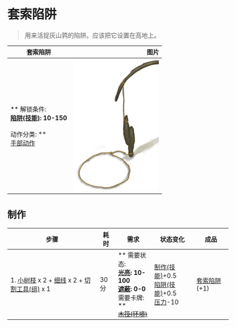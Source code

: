 # 套索陷阱  
> 用来活捉灰山鹑的陷阱。应该把它设置在高地上。  
  
  套索陷阱  |   图片   
 ----  |  ----:   
 ** 解锁条件: **<br>[陷阱(技能)](Skill_Trapping.md): 10-150<br><br>** 动作分类: **<br>[手部动作](HandAction.md)  |  <img decoding="async" src="Sprite/SnareTrap.png" href="a.md" style="max-width:300px;max-height:300px;">   
  
## 制作  
步骤  |  耗时  |  需求  |  状态变化  |  成品  
----  |  ----  |  ----  |  ----  |  ----  
1. [小树枝](Sticks.md) x 2 + [细线](CordFiber.md) x 2 + [切割工具(组)](GpTag_Cutter.md) x 1  |  30分  |  ** 需要状态: **<br>[光亮](Light.md): 10-100<br>[遮蔽](Sheltered.md): 0-0<br>** 需要卡牌: **<br>~~[木筏(环境)](Env_Raft.md)~~  |  [制作(技能)](Skill_Crafting.md)+0.5<br>[陷阱(技能)](Skill_Trapping.md)+0.5<br>[压力](Stress.md)-10  |  [套索陷阱](SnareTrap.md)(+1)  


<script>document.title="套索陷阱 - 卡牌生存百科 Card Survival Wiki";</script>